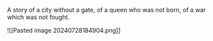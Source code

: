 A story of a city without a gate, of a queen who was not born, of a war which was not fought.

![[Pasted image 20240728184904.png]]
